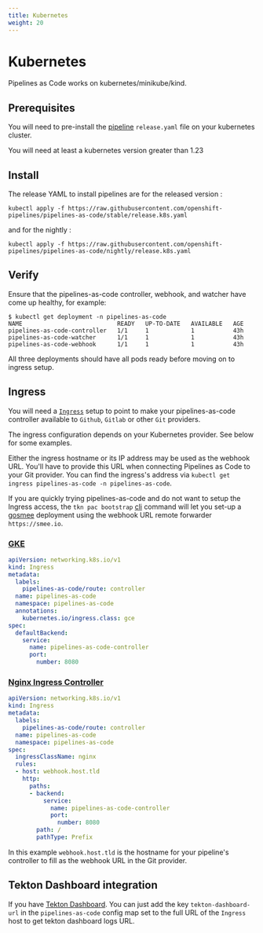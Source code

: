 ```yaml
---
title: Kubernetes
weight: 20
---
```

# Kubernetes

Pipelines as Code works on kubernetes/minikube/kind.

## Prerequisites

You will need to pre-install the
[pipeline](https://storage.googleapis.com/tekton-releases/pipeline/latest/release.yaml)
`release.yaml` file on your kubernetes cluster.

You will need at least a kubernetes version greater than 1.23

## Install

The release YAML to install pipelines are for the released version :

```shell
kubectl apply -f https://raw.githubusercontent.com/openshift-pipelines/pipelines-as-code/stable/release.k8s.yaml
```

and for the nightly :

```shell
kubectl apply -f https://raw.githubusercontent.com/openshift-pipelines/pipelines-as-code/nightly/release.k8s.yaml
```

## Verify

Ensure that the pipelines-as-code controller, webhook, and watcher have come up healthy, for example:

```shell
$ kubectl get deployment -n pipelines-as-code
NAME                           READY   UP-TO-DATE   AVAILABLE   AGE
pipelines-as-code-controller   1/1     1            1           43h
pipelines-as-code-watcher      1/1     1            1           43h
pipelines-as-code-webhook      1/1     1            1           43h
```

All three deployments should have all pods ready before moving on to ingress setup.

## Ingress

You will need a
[`Ingress`](https://kubernetes.io/docs/concepts/services-networking/ingress/)
setup to point to make your pipelines-as-code controller available to `Github`,
`Gitlab` or other `Git` providers.

The ingress configuration depends on your Kubernetes provider. See below for
some examples.

Either the ingress hostname or its IP address may be used as the webhook URL.
You'll have to provide this URL when connecting Pipelines as Code to
your Git provider. You can find the ingress's address via
`kubectl get ingress pipelines-as-code -n pipelines-as-code`.

If you are quickly trying pipelines-as-code and do not want to setup the Ingress
access, the `tkn pac bootstrap` [cli](../../guide/cli) command will let you
set-up a [gosmee](https://github.com/chmouel/gosmee) deployment using the
webhook URL remote forwarder `https://smee.io`.

### [GKE](https://cloud.google.com/kubernetes-engine)

```yaml
apiVersion: networking.k8s.io/v1
kind: Ingress
metadata:
  labels:
    pipelines-as-code/route: controller
  name: pipelines-as-code
  namespace: pipelines-as-code
  annotations:
    kubernetes.io/ingress.class: gce
spec:
  defaultBackend:
    service:
      name: pipelines-as-code-controller
      port:
        number: 8080
```

### [Nginx Ingress Controller](https://kubernetes.github.io/ingress-nginx/)

```yaml
apiVersion: networking.k8s.io/v1
kind: Ingress
metadata:
  labels:
    pipelines-as-code/route: controller
  name: pipelines-as-code
  namespace: pipelines-as-code
spec:
  ingressClassName: nginx
  rules:
  - host: webhook.host.tld
    http:
      paths:
      - backend:
          service:
            name: pipelines-as-code-controller
            port:
              number: 8080
        path: /
        pathType: Prefix
```

In this example `webhook.host.tld` is the hostname for your pipeline's
controller to fill as the webhook URL in the Git provider.

## Tekton Dashboard integration

If you have [Tekton Dashboard](https://github.com/tektoncd/dashboard). You can
just add the key `tekton-dashboard-url` in the `pipelines-as-code` config map
set to the full URL of the `Ingress` host to get tekton dashboard logs URL.
